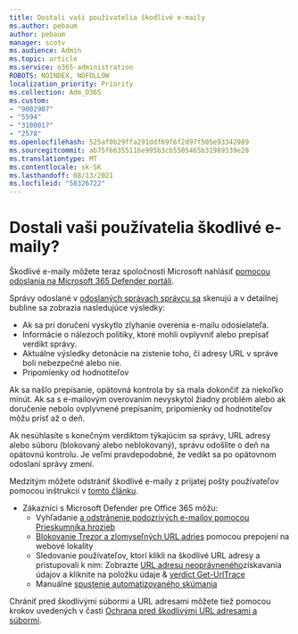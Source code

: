 ```yaml
---
title: Dostali vaši používatelia škodlivé e-maily
ms.author: pebaum
author: pebaum
manager: scotv
ms.audience: Admin
ms.topic: article
ms.service: o365-administration
ROBOTS: NOINDEX, NOFOLLOW
localization_priority: Priority
ms.collection: Adm_O365
ms.custom:
- "9002907"
- "5594"
- "3100017"
- "2578"
ms.openlocfilehash: 525af0b29ffa291ddf69f6f2d97f505e93342989
ms.sourcegitcommit: ab75f66355116e995b3cb5505465b31989339e28
ms.translationtype: MT
ms.contentlocale: sk-SK
ms.lasthandoff: 08/13/2021
ms.locfileid: "58326722"
---
```

# <a name="did-your-users-receive-malicious-email"></a>Dostali vaši používatelia škodlivé e-maily?

Škodlivé e-maily môžete teraz spoločnosti Microsoft nahlásiť [pomocou odoslania na Microsoft 365 Defender portáli](https://sip.security.microsoft.com/reportsubmission?viewid=admin).

Správy odoslané v [odoslaných správach správcu sa](https://security.microsoft.com/reportsubmission?viewid=admin) skenujú a v detailnej bubline sa zobrazia nasledujúce výsledky:

- Ak sa pri doručení vyskytlo zlyhanie overenia e-mailu odosielateľa.
- Informácie o nálezoch politiky, ktoré mohli ovplyvniť alebo prepísať verdikt správy.
- Aktuálne výsledky detonácie na zistenie toho, či adresy URL v správe boli nebezpečné alebo nie.
- Pripomienky od hodnotiteľov

Ak sa našlo prepísanie, opätovná kontrola by sa mala dokončiť za niekoľko minút. Ak sa s e-mailovým overovaním nevyskytol žiadny problém alebo ak doručenie nebolo ovplyvnené prepísaním, pripomienky od hodnotiteľov môžu prísť až o deň.

Ak nesúhlasíte s konečným verdiktom týkajúcim sa správy, URL adresy alebo súboru (blokovaný alebo neblokovaný), správu odošlite o deň na opätovnú kontrolu. Je veľmi pravdepodobné, že vedikt sa po opätovnom odoslaní správy zmení.

Medzitým môžete odstrániť škodlivé e-maily z prijatej pošty používateľov pomocou inštrukcií v [tomto článku](https://docs.microsoft.com/microsoft-365/compliance/search-for-and-delete-messages-in-your-organization).

- Zákazníci s Microsoft Defender pre Office 365 môžu:
  - Vyhľadanie [a odstránenie podozrivých e-mailov pomocou Prieskumníka hrozieb](https://docs.microsoft.com/microsoft-365/security/office-365-security/investigate-malicious-email-that-was-delivered)
  - [Blokovanie Trezor a zlomyseľných URL adries](https://docs.microsoft.com/microsoft-365/security/office-365-security/safe-links) pomocou prepojení na webové lokality
  - Sledovanie používateľov, ktorí klikli na škodlivé URL adresy a pristupovali k nim: Zobrazte [URL adresu neoprávneného](https://docs.microsoft.com/microsoft-365/security/office-365-security/threat-explorer)získavania údajov a kliknite na položku údaje  &  [verdict Get-UrlTrace](https://docs.microsoft.com/powershell/module/exchange/get-urltrace)
  - Manuálne [spustenie automatizovaného skúmania](https://docs.microsoft.com/microsoft-365/security/office-365-security/automated-investigation-response-office)

Chrániť pred škodlivými súbormi a URL adresami môžete tiež pomocou krokov uvedených v časti [Ochrana pred škodlivými URL adresami a súbormi](https://docs.microsoft.com/microsoft-365/security/office-365-security/protect-against-threats).
